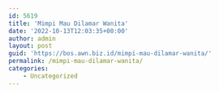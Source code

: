 ```yaml
---
id: 5619
title: 'Mimpi Mau Dilamar Wanita'
date: '2022-10-13T12:03:35+00:00'
author: admin
layout: post
guid: 'https://bos.awn.biz.id/mimpi-mau-dilamar-wanita/'
permalink: /mimpi-mau-dilamar-wanita/
categories:
    - Uncategorized
---
```


